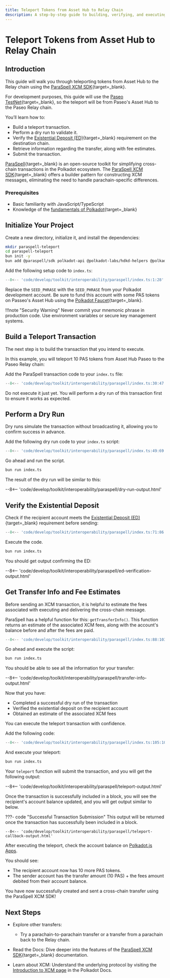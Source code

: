 ```yaml
---
title: Teleport Tokens from Asset Hub to Relay Chain
description: A step-by-step guide to building, verifying, and executing a teleport from Asset Hub to Relay chain using the ParaSpell XCM SDK.
---
```


# Teleport Tokens from Asset Hub to Relay Chain

## Introduction

This guide will walk you through teleporting tokens from Asset Hub to the Relay chain using the [ParaSpell XCM SDK](https://paraspell.github.io/docs/){target=\_blank}.

For development purposes, this guide will use the [Paseo TestNet](/develop/networks/#paseo){target=\_blank}, so the teleport will be from Paseo's Asset Hub to the Paseo Relay chain.

You’ll learn how to:

- Build a teleport transaction.
- Perform a dry run to validate it.
- Verify the [Existential Deposit (ED)](/polkadot-protocol/glossary/#existential-deposit){target=_blank} requirement on the destination chain.
- Retrieve information regarding the transfer, along with fee estimates.
- Submit the transaction.

[ParaSpell](https://paraspell.github.io/docs/){target=_blank} is an open-source toolkit for simplifying cross-chain transactions in the Polkadot ecosystem. The [ParaSpell XCM SDK](https://paraspell.github.io/docs/){target=_blank} offers a builder pattern for constructing XCM messages, eliminating the need to handle parachain-specific differences.

### Prerequisites

- Basic familiarity with JavaScript/TypeScript
- Knowledge of the [fundamentals of Polkadot](/polkadot-protocol/parachain-basics/){target=_blank}

## Initialize Your Project

Create a new directory, initialize it, and install the dependencies:

```bash
mkdir paraspell-teleport
cd paraspell-teleport
bun init -y
bun add @paraspell/sdk polkadot-api @polkadot-labs/hdkd-helpers @polkadot-labs/hdkd
```

Add the following setup code to `index.ts`:

```ts
--8<-- 'code/develop/toolkit/interoperability/paraspell/index.ts:1:28'
```

Replace the `SEED_PHRASE` with the `SEED_PHRASE` from your Polkadot development account.
Be sure to fund this account with some PAS tokens on Passeo's Asset Hub using the [Polkadot Faucet](https://faucet.polkadot.io/?parachain=1000){target=_blank}.

!!!note "Security Warning"
    Never commit your mnemonic phrase in production code. Use environment variables or secure key management systems.

## Build a Teleport Transaction

The next step is to build the transaction that you intend to execute.

In this example, you will teleport 10 PAS tokens from Asset Hub Paseo to the Paseo Relay chain:

Add the ParaSpell transaction code to your `index.ts` file:

```ts
--8<-- 'code/develop/toolkit/interoperability/paraspell/index.ts:30:47'
```

Do not execute it just yet. You will perform a dry run of this transaction first to ensure it works as expected.

## Perform a Dry Run

Dry runs simulate the transaction without broadcasting it, allowing you to confirm success in advance.

Add the following dry run code to your `index.ts` script:

```ts
--8<-- 'code/develop/toolkit/interoperability/paraspell/index.ts:49:69'
```
Go ahead and run the script.

```bash
bun run index.ts
```

The result of the dry run will be similar to this:

--8<-- 'code/develop/toolkit/interoperability/paraspell/dry-run-output.html'

## Verify the Existential Deposit

Check if the recipient account meets the [Existential Deposit (ED)](/polkadot-protocol/glossary/#existential-deposit){target=_blank} requirement before sending:

```ts
--8<-- 'code/develop/toolkit/interoperability/paraspell/index.ts:71:86'
```
Execute the code.

```bash
bun run index.ts
```

You should get output confirming the ED:

--8<-- 'code/develop/toolkit/interoperability/paraspell/ed-verification-output.html'

## Get Transfer Info and Fee Estimates

Before sending an XCM transaction, it is helpful to estimate the fees associated with executing and delivering the cross-chain message.

ParaSpell has a helpful function for this: `getTransferInfo()`. This function returns an estimate of the associated XCM fees, along with the account's balance before and after the fees are paid.

```ts
--8<-- 'code/develop/toolkit/interoperability/paraspell/index.ts:88:103'
```

Go ahead and execute the script:

```bash
bun run index.ts
```

You should be able to see all the information for your transfer:

--8<-- 'code/develop/toolkit/interoperability/paraspell/transfer-info-output.html'

Now that you have:

- Completed a successful dry run of the transaction
- Verified the existential deposit on the recipient account
- Obtained an estimate of the associated XCM fees

You can execute the teleport transaction with confidence.

Add the following code:

```typescript
--8<-- 'code/develop/toolkit/interoperability/paraspell/index.ts:105:105'
```

And execute your teleport:

```bash
bun run index.ts
```

Your `teleport` function will submit the transaction, and you will get the following output:

--8<-- 'code/develop/toolkit/interoperability/paraspell/teleport-output.html'

Once the transaction is successfully included in a block, you will see the recipient's account balance updated, and you will get output similar to below.

???- code "Successful Transaction Submission"
    This output will be returned once the transaction has successfully been included in a block.

    --8<-- 'code/develop/toolkit/interoperability/paraspell/teleport-callback-output.html'

After executing the teleport, check the account balance on [Polkadot.js Apps](https://polkadot.js.org/apps/?rpc=wss%3A%2F%2Fsys.turboflakes.io%2Fasset-hub-paseo#/accounts). 

You should see:

- The recipient account now has 10 more PAS tokens.
- The sender account has the transfer amount (10 PAS) + the fees amount debited from their account balance.

You have now successfully created and sent a cross-chain transfer using the ParaSpell XCM SDK!

## Next Steps

- Explore other transfers: 
    - Try a parachain-to-parachain transfer or a transfer from a parachain back to the Relay chain.

- Read the Docs: Dive deeper into the features of the [ParaSpell XCM SDK](https://paraspell.github.io/docs/sdk/getting-started.html){target=\_blank} documentation.

- Learn about XCM: Understand the underlying protocol by visiting the [Introduction to XCM page](/develop/interoperability/intro-to-xcm/) in the Polkadot Docs.